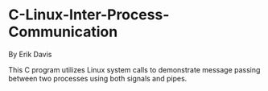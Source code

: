 # C-Linux-Inter-Process-Communication
By Erik Davis

This C program utilizes Linux system calls to demonstrate message passing between two processes using both signals and pipes.
